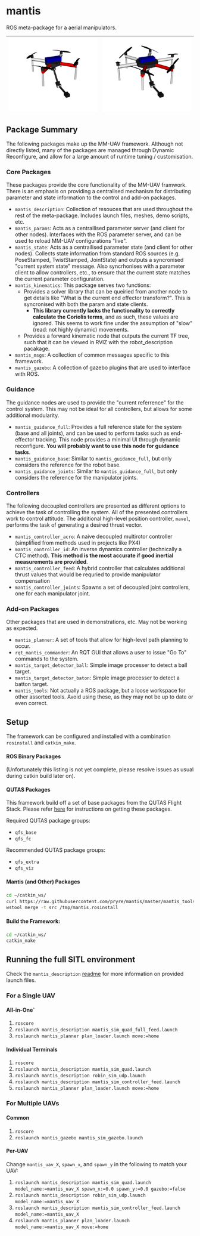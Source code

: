 <!-- This Source Code Form is subject to the terms of the Mozilla Public
   - License, v. 2.0. If a copy of the MPL was not distributed with this
   - file, You can obtain one at https://mozilla.org/MPL/2.0/. -->

# mantis
ROS meta-package for a aerial manipulators.

![Mantis Underactuated-Actuated Quadrotor](/mantis_description/resources/pic_quad.png) | ![Mantis Fully-Actuated Hexarotor](/mantis_description/resources/pic_hex_fa.png) 
:-------------------------:|:-------------------------:

## Package Summary
The following packages make up the MM-UAV framework. Although not directly listed, many of the packages are managed through Dynamic Reconfigure, and allow for a large amount of runtime tuning / customisation.

### Core Packages
These packages provide the core functionality of the MM-UAV framwork. There is an emphasis on providing a centralised mechanism for distributing parameter and state information to the control and add-on packages.

- `mantis_description`: Collection of resouces that are used throughout the rest of the meta-package. Includes launch files, meshes, demo scripts, etc.
- `mantis_params`: Acts as a centrailised parameter server (and client for other nodes). Interfaces with the ROS parameter server, and can be used to reload MM-UAV configurations "live".
- `mantis_state`: Acts as a centrailised parameter state (and client for other nodes). Collects state information from standard ROS sources (e.g. PoseStamped, TwistStamped, JointState) and outputs a syncronised "current system state" message. Also syncrhonises with a parameter client to allow controllers, etc., to ensure that the current state matches the current parameter configuration.
- `mantis_kinematics`: This package serves two functions:
  - Provides a solver library that can be queiried from another node to get details like "What is the current end effector transform?". This is syncronised with both the param and state clients.
    - **This library currently lacks the functionality to correctly calculate the Coriolis terms**, and as such, these values are ignored. This seems to work fine under the assumption of "slow" (read: not highly dynamic) movements.
  - Provides a forward kinematic node that outputs the current TF tree, such that it can be viewed in RVIZ with the robot_description pacakage.
- `mantis_msgs`: A collection of common messages specific to this framework.
- `mantis_gazebo`: A collection of gazebo plugins that are used to interface with ROS.

### Guidance
The guidance nodes are used to provide the "current referrence" for the control system. This may not be ideal for all controllers, but allows for some additional modularity.
- `mantis_guidance_full`: Provides a full reference state for the system (base and all joints), and can be used to perform tasks such as end-effector tracking. This node provides a minimal UI through dynamic reconfigure. **You will probably want to use this node for guidance tasks**.
- `mantis_guidance_base`: Similar to `mantis_guidance_full`, but only considers the reference for the robot base.
- `mantis_guidance_joints`: Similar to `mantis_guidance_full`, but only considers the reference for the manipulator joints.

### Controllers
The following decoupled controllers are presented as different options to achieve the task of controlling the system. All of the presented controllers work to control attitude. The additional high-level position controller, `mavel`, performs the task of generating a desired thrust vector.
- `mantis_controller_acro`: A naive decoupled multirotor controller (simplified from methods used in projects like PX4)
- `mantis_controller_id`: An inverse dynamics controller (technically a CTC method). **This method is the most accurate if good inertial measurements are provided**.
- `mantis_controller_feed`: A hybrid controller that calculates additional thrust values that would be requried to provide manipulator compensation
- `mantis_controller_joints`: Spawns a set of decoupled joint controllers, one for each manipulator joint.

### Add-on Packages
Other packages that are used in demonstrations, etc. May not be working as expected.
- `mantis_planner`: A set of tools that allow for high-level path planning to occur.
- `rqt_mantis_commander`: An RQT GUI that allows a user to issue "Go To" commands to the system.
- `mantis_target_detector_ball`: Simple image processer to detect a ball target.
- `mantis_target_detector_baton`: Simple image processer to detect a batton target.
- `mantis_tools`: Not actually a ROS package, but a loose workspace for other assorted tools. Avoid using these, as they may not be up to date or even correct.


## Setup
The framework can be configured and installed with a combination `rosinstall` and `catkin_make`.

#### ROS Binary Packages
(Unfortunately this listing is not yet complete, please resolve issues as usual during catkin build later on).

#### QUTAS Packages
This framework build off a set of base packages from the QUTAS Flight Stack. Please refer [here](https://github.com/qutas/info/wiki/UAV-Setup-Guides-(QUTAS-Flight-Stack)) for instructions on getting these packages.

Required QUTAS package groups:
- `qfs_base`
- `qfs_fc`

Recommended QUTAS package groups:
- `qfs_extra`
- `qfs_viz`

#### Mantis (and Other) Packages
```sh
cd ~/catkin_ws/
curl https://raw.githubusercontent.com/pryre/mantis/master/mantis_tools/mantis.rosinstall > /tmp/mantis.rosinstall
wstool merge -t src /tmp/mantis.rosinstall
```

#### Build the Framework:
```sh
cd ~/catkin_ws/
catkin_make
```

## Running the full SITL environment

Check the `mantis_description` [readme](mantis_description/README.md) for more information on provided launch files.

### For a Single UAV

#### All-in-One`
1. `roscore`
2. `roslaunch mantis_description mantis_sim_quad_full_feed.launch`
6. `roslaunch mantis_planner plan_loader.launch move:=home`

#### Individual Terminals
1. `roscore`
2. `roslaunch mantis_description mantis_sim_quad.launch`
3. `roslaunch mantis_description robin_sim_udp.launch`
4. `roslaunch mantis_description mantis_sim_controller_feed.launch`
6. `roslaunch mantis_planner plan_loader.launch move:=home`

### For Multiple UAVs

#### Common
1. `roscore`
2. `roslaunch mantis_gazebo mantis_sim_gazebo.launch`

#### Per-UAV
Change `mantis_uav_X`, `spawn_x`, and `spawn_y` in the following to match your UAV:
1. `roslaunch mantis_description mantis_sim_quad.launch model_name:=mantis_uav_X spawn_x:=0.0 spawn_y:=0.0 gazebo:=false`
2. `roslaunch mantis_description robin_sim_udp.launch model_name:=mantis_uav_X`
3. `roslaunch mantis_description mantis_sim_controller_feed.launch model_name:=mantis_uav_X`
5. `roslaunch mantis_planner plan_loader.launch model_name:=mantis_uav_X move:=home`

